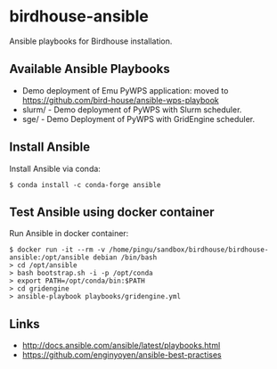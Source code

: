 # birdhouse-ansible
Ansible playbooks for Birdhouse installation.

## Available Ansible Playbooks

* Demo deployment of Emu PyWPS application: moved to https://github.com/bird-house/ansible-wps-playbook
* slurm/ - Demo deployment of PyWPS with Slurm scheduler.
* sge/ - Demo Deployment of PyWPS with GridEngine scheduler.

## Install Ansible

Install Ansible via conda:

    $ conda install -c conda-forge ansible

## Test Ansible using docker container

Run Ansible in docker container:

    $ docker run -it --rm -v /home/pingu/sandbox/birdhouse/birdhouse-ansible:/opt/ansible debian /bin/bash
    > cd /opt/ansible
    > bash bootstrap.sh -i -p /opt/conda
    > export PATH=/opt/conda/bin:$PATH
    > cd gridengine
    > ansible-playbook playbooks/gridengine.yml

## Links

* http://docs.ansible.com/ansible/latest/playbooks.html
* https://github.com/enginyoyen/ansible-best-practises
